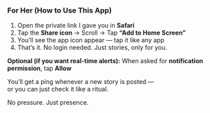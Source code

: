 ### For Her (How to Use This App)

1. Open the private link I gave you in **Safari**
2. Tap the **Share icon** → Scroll → Tap **“Add to Home Screen”**
3. You’ll see the app icon appear — tap it like any app
4. That’s it. No login needed. Just stories, only for you.

**Optional (if you want real-time alerts):**
When asked for **notification permission**, tap **Allow**

You’ll get a ping whenever a new story is posted —  
or you can just check it like a ritual.

No pressure. Just presence.